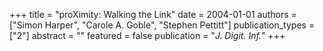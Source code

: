 +++
title = "proXimity: Walking the Link"
date = 2004-01-01
authors = ["Simon Harper", "Carole A. Goble", "Stephen Pettitt"]
publication_types = ["2"]
abstract = ""
featured = false
publication = "*J. Digit. Inf.*"
+++

